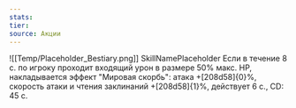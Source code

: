 ```yaml
---
stats: 
tier: 
source: Акции
---
```

![[Temp/Placeholder_Bestiary.png]]
SkillNamePlaceholder
Если в течение 8 с. по игроку проходит входящий урон в размере 50% макс. HP, накладывается эффект "Мировая скорбь": атака +[208d58]{0}%, скорость атаки и чтения заклинаний +[208d58]{1}%, действует 6 с., CD: 45 с.
